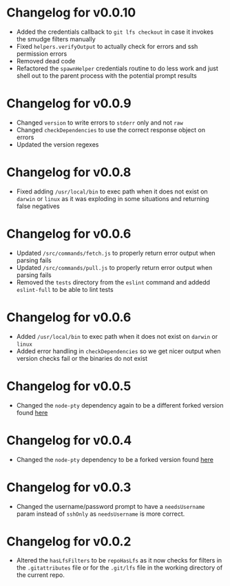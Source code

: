 # Changelog for v0.0.10

- Added the credentials callback to `git lfs checkout` in case it invokes the smudge filters manually
- Fixed `helpers.verifyOutput` to actually check for errors and ssh permission errors
- Removed dead code
- Refactored the `spawnHelper` credentials routine to do less work and just shell out to the parent process with the potential prompt results

# Changelog for v0.0.9

- Changed `version` to write errors to `stderr` only and not `raw`
- Changed `checkDependencies` to use the correct response object on errors
- Updated the version regexes

# Changelog for v0.0.8

- Fixed adding `/usr/local/bin` to exec path when it does not exist on `darwin` or `linux` as it was exploding in some situations and returning false negatives

# Changelog for v0.0.6

- Updated `/src/commands/fetch.js` to properly return error output when parsing fails
- Updated `/src/commands/pull.js` to properly return error output when parsing fails
- Removed the `tests` directory from the `eslint` command and addedd `eslint-full` to be able to lint tests

# Changelog for v0.0.6

- Added `/usr/local/bin` to exec path when it does not exist on `darwin` or `linux`
- Added error handling in `checkDependencies` so we get nicer output when version checks fail or the binaries do not exist

# Changelog for v0.0.5

- Changed the `node-pty` dependency again to be a different forked version found [here](https://github.com/implausible/node-pty)

# Changelog for v0.0.4

- Changed the `node-pty` dependency to be a forked version found [here](https://github.com/implausible/node-pty)

# Changelog for v0.0.3

- Changed the username/password prompt to have a `needsUsername` param instead of `sshOnly` as `needsUsername` is more correct.

# Changelog for v0.0.2

 - Altered the `hasLfsFilters` to be `repoHasLfs` as it now checks for filters in the `.gitattributes` file or for the `.git/lfs` file in the working directory of the current repo.